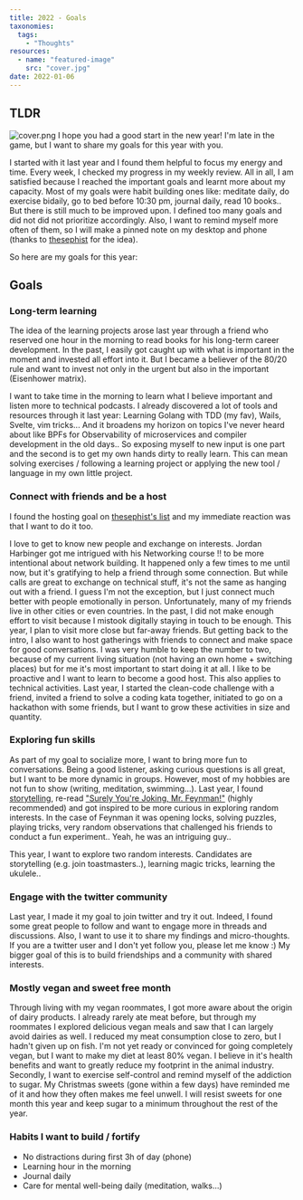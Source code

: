 ```yaml
---
title: 2022 - Goals
taxonomies:
  tags:
    - "Thoughts"
resources:
  - name: "featured-image"
    src: "cover.jpg"
date: 2022-01-06
---
```


## TLDR
![cover.png](/images/2022-goals.png)
I hope you had a good start in the new year! I'm late in the game, but I want to share my goals for this year with you.

I started with it last year and I found them helpful to focus my energy and time. Every week, I checked my progress in my weekly review.
All in all, I am satisfied because I reached the important goals and learnt more about my capacity. Most of my goals were habit building ones like: meditate daily, do exercise bidaily, go to bed before 10:30 pm, journal daily, read 10 books.. But there is still much to be improved upon. I defined too many goals and did not did not prioritize accordingly. Also, I want to remind myself more often of them, so I will make a pinned note on my desktop and phone (thanks to [thesephist](https://thesephist.com/posts/2021-goals/#looking-back-at-2020) for the idea).

So here are my goals for this year:

## Goals

### Long-term learning

The idea of the learning projects arose last year through a friend who reserved one hour in the morning to read books for his long-term career development. In the past, I easily got caught up with what is important in the moment and invested all effort into it. But I became a believer of the 80/20 rule and want to invest not only in the urgent but also in the important (Eisenhower matrix).

I want to take time in the morning to learn what I believe important and listen more to technical podcasts. I already discovered a lot of tools and resources through it last year: Learning Golang with TDD (my fav), Wails, Svelte, vim tricks... And it broadens my horizon on topics I've never heard about like BPFs for Observability of microservices and compiler development in the old days..
So exposing myself to new input is one part and the second is to get my own hands dirty to really learn. This can mean solving exercises / following a learning project or applying the new tool / language in my own little project.

### Connect with friends and be a host

I found the hosting goal on [thesephist's list](https://thesephist.com/posts/2021-goals/#looking-back-at-2020) and my immediate reaction was that I want to do it too.

I love to get to know new people and exchange on interests. Jordan Harbinger got me intrigued with his Networking course !! to be more intentional about network building. It happened only a few times to me until now, but it's gratifying to help a friend through some connection. But while calls are great to exchange on technical stuff, it's not the same as hanging out with a friend. I guess I'm not the exception, but I just connect much better with people emotionally in person. Unfortunately, many of my friends live in other cities or even countries. In the past, I did not make enough effort to visit because I mistook digitally staying in touch to be enough.
This year, I plan to visit more close but far-away friends.
But getting back to the intro, I also want to host gatherings with friends to connect and make space for good conversations. I was very humble to keep the number to two, because of my current living situation (not having an own home + switching places) but for me it's most important to start doing it at all.
I like to be proactive and I want to learn to become a good host.
This also applies to technical activities. Last year, I started the clean-code challenge with a friend, invited a friend to solve a coding kata together, initiated to go on a hackathon with some friends, but I want to grow these activities in size and quantity.

### Exploring fun skills

As part of my goal to socialize more, I want to bring more fun to conversations. Being a good listener, asking curious questions is all great, but I want to be more dynamic in groups. However, most of my hobbies are not fun to show (writing, meditation, swimming...). Last year, I found [storytelling](/books/storyworthy/), re-read ["Surely You're Joking, Mr. Feynman!"](https://www.goodreads.com/book/show/35167685-surely-you-re-joking-mr-feynman) (highly recommended) and got inspired to be more curious in exploring random interests. In the case of Feynman it was opening locks, solving puzzles, playing tricks, very random observations that challenged his friends to conduct a fun experiment.. Yeah, he was an intriguing guy..

This year, I want to explore two random interests. Candidates are storytelling (e.g. join toastmasters..), learning magic tricks, learning the ukulele..

### Engage with the twitter community

Last year, I made it my goal to join twitter and try it out. Indeed, I found some great people to follow and want to engage more in threads and discussions. Also, I want to use it to share my findings and micro-thoughts.
If you are a twitter user and I don't yet follow you, please let me know :)
My bigger goal of this is to build friendships and a community with shared interests.

### Mostly vegan and sweet free month

Through living with my vegan roommates, I got more aware about the origin of dairy products. I already rarely ate meat before, but through my roommates I explored delicious vegan meals and saw that I can largely avoid dairies as well. I reduced my meat consumption close to zero, but I hadn't given up on fish. I'm not yet ready or convinced for going completely vegan, but I want to make my diet at least 80% vegan. I believe in it's health benefits and want to greatly reduce my footprint in the animal industry.
Secondly, I want to exercise self-control and remind myself of the addiction to sugar.
My Christmas sweets (gone within a few days) have reminded me of it and how they often makes me feel unwell. I will resist sweets for one month this year and keep sugar to a minimum throughout the rest of the year.

### Habits I want to build / fortify

- No distractions during first 3h of day (phone)
- Learning hour in the morning
- Journal daily
- Care for mental well-being daily (meditation, walks...)
